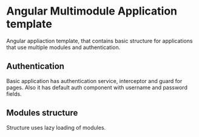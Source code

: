 # Angular Multimodule Application template

Angular appliaction template, that contains basic structure for applications that use multiple modules and authentication.

## Authentication

Basic application has authentication service, interceptor and guard for pages. Also it has default auth component with username and password fields.

## Modules structure

Structure uses lazy loading of modules.